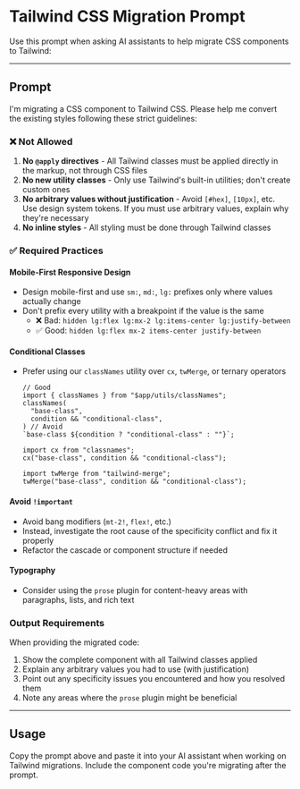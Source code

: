 # Tailwind CSS Migration Prompt

Use this prompt when asking AI assistants to help migrate CSS components to Tailwind:

---

## Prompt

I'm migrating a CSS component to Tailwind CSS. Please help me convert the existing styles following these strict guidelines:

### ❌ Not Allowed

1. **No `@apply` directives** - All Tailwind classes must be applied directly in the markup, not through CSS files
2. **No new utility classes** - Only use Tailwind's built-in utilities; don't create custom ones
3. **No arbitrary values without justification** - Avoid `[#hex]`, `[10px]`, etc. Use design system tokens. If you must use arbitrary values, explain why they're necessary
4. **No inline styles** - All styling must be done through Tailwind classes

### ✅ Required Practices

#### Mobile-First Responsive Design

- Design mobile-first and use `sm:`, `md:`, `lg:` prefixes only where values actually change
- Don't prefix every utility with a breakpoint if the value is the same
  - ❌ Bad: `hidden lg:flex lg:mx-2 lg:items-center lg:justify-between`
  - ✅ Good: `hidden lg:flex mx-2 items-center justify-between`

#### Conditional Classes

- Prefer using our `classNames` utility over `cx`, `twMerge`, or ternary operators

  ```tsx
  // Good
  import { classNames } from "$app/utils/classNames";
  classNames(
    "base-class",
    condition && "conditional-class",
  ) // Avoid
  `base-class ${condition ? "conditional-class" : ""}`;

  import cx from "classnames";
  cx("base-class", condition && "conditional-class");

  import twMerge from "tailwind-merge";
  twMerge("base-class", condition && "conditional-class");
  ```

#### Avoid `!important`

- Avoid bang modifiers (`mt-2!`, `flex!`, etc.)
- Instead, investigate the root cause of the specificity conflict and fix it properly
- Refactor the cascade or component structure if needed

#### Typography

- Consider using the `prose` plugin for content-heavy areas with paragraphs, lists, and rich text

### Output Requirements

When providing the migrated code:

1. Show the complete component with all Tailwind classes applied
2. Explain any arbitrary values you had to use (with justification)
3. Point out any specificity issues you encountered and how you resolved them
4. Note any areas where the `prose` plugin might be beneficial

---

## Usage

Copy the prompt above and paste it into your AI assistant when working on Tailwind migrations. Include the component code you're migrating after the prompt.
